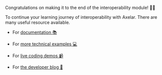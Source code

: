 Congratulations on making it to the end of the interoperability module! 🎉🎉

To continue your learning journey of interoperability with Axelar. There are many useful resource available.

- For <a href="https://docs.axelar.dev/" target="_blank">documentation 📚</a>

- For <a href="https://github.com/axelarnetwork/axelar-examples/tree/main" target="_blank">more technical examples 💻 </a>

- For <a href="https://www.youtube.com/watch?v=3sctKcQIaLA&list=PLh_q0hSKS_y0Zt_GfL3olZHi4GwbF6tuo" target="_blank">live coding demos 📹</a>

- For <a href="https://blog.axelar.dev/" target="_blank">the developer blog 📝</a>
